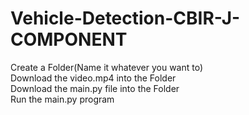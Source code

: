# Vehicle-Detection-CBIR-J-COMPONENT
Create a Folder(Name it whatever you want to)\
Download the video.mp4 into the Folder\
Download the main.py file into the Folder\
Run the main.py program
